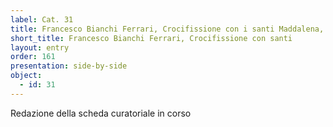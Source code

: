 ```yaml
---
label: Cat. 31
title: Francesco Bianchi Ferrari, Crocifissione con i santi Maddalena, Domenico e Pietro martire
short_title: Francesco Bianchi Ferrari, Crocifissione con santi
layout: entry
order: 161
presentation: side-by-side
object:
  - id: 31
---
```


Redazione della scheda curatoriale in corso
